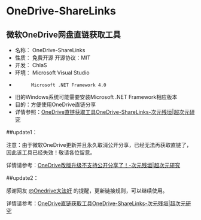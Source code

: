 # OneDrive-ShareLinks #

## 微软OneDrive网盘直链获取工具 ##

- 名称：	OneDrive-ShareLinks
- 性质：	免费开源 开源协议：MIT
- 开发：	ChIaS
- 环境：	Microsoft Visual Studio
- 			Microsoft .NET Framework 4.0
- 旧的Windows系统可能需要安装Microsoft .NET Framework相应版本
- 目的：方便使用OneDrive直链分享
- 详情参照：[OneDrive直链获取工具OneDrive-ShareLinks-次元残垣|超次元研究](http://www.chias.me/?p=103)

##update1：

注意：由于微软OneDrive更新并且永久取消公开分享，已经无法再获取直链了，因此该工具已经失效！敬请各位留意。

详情请参考：[OneDrive改版升级不支持公开分享了！-次元残垣|超次元研究](http://www.chias.me/?p=436)

##update2：

感谢网友 [@Onedrive大法好](https://www.chias.me/?p=103#comment-103) 的提醒，更新链接规则，可以继续使用。

详情请参考：[OneDrive直链获取工具OneDrive-ShareLinks-次元残垣|超次元研究](http://www.chias.me/?p=103)
